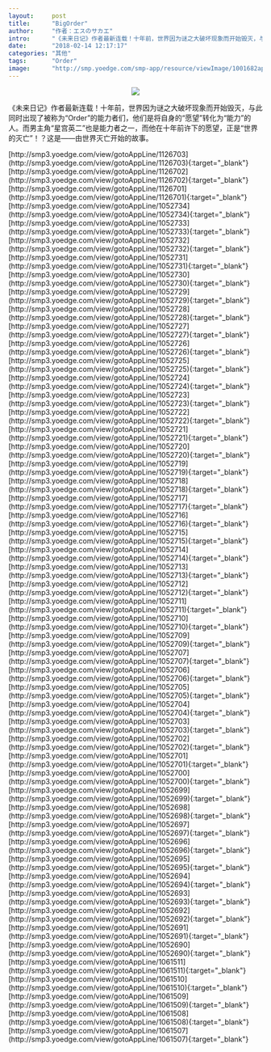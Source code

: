 ```yaml
---
layout:     post
title:      "BigOrder"
author:     "作者：エスのサカエ"
intro:      "《未来日记》作者最新连载！十年前，世界因为谜之大破坏现象而开始毁灭，与此同时出现了被称为“Order”的能力者们，他们是将自身的“愿望”转化为“能力”的人。而男主角“星宫英二”也是能力者之一，而他在十年前许下的愿望，正是“世界的灭亡”！？这是——由世界灭亡开始的故事。"
date:       "2018-02-14 12:17:17"
categories: "其他"
tags:       "Order"
image:      "http://smp.yoedge.com/smp-app/resource/viewImage/1001682appline.png"
---
```

<div style="text-align: center">
<p><img src="http://smp.yoedge.com/smp-app/resource/viewImage/1001682appline.png"/></p>
</div>
<p class="post-meta">
<span>《未来日记》作者最新连载！十年前，世界因为谜之大破坏现象而开始毁灭，与此同时出现了被称为“Order”的能力者们，他们是将自身的“愿望”转化为“能力”的人。而男主角“星宫英二”也是能力者之一，而他在十年前许下的愿望，正是“世界的灭亡”！？这是——由世界灭亡开始的故事。</span>
</p>
[http://smp3.yoedge.com/view/gotoAppLine/1126703](http://smp3.yoedge.com/view/gotoAppLine/1126703){:target="_blank"}
[http://smp3.yoedge.com/view/gotoAppLine/1126702](http://smp3.yoedge.com/view/gotoAppLine/1126702){:target="_blank"}
[http://smp3.yoedge.com/view/gotoAppLine/1126701](http://smp3.yoedge.com/view/gotoAppLine/1126701){:target="_blank"}
[http://smp3.yoedge.com/view/gotoAppLine/1052734](http://smp3.yoedge.com/view/gotoAppLine/1052734){:target="_blank"}
[http://smp3.yoedge.com/view/gotoAppLine/1052733](http://smp3.yoedge.com/view/gotoAppLine/1052733){:target="_blank"}
[http://smp3.yoedge.com/view/gotoAppLine/1052732](http://smp3.yoedge.com/view/gotoAppLine/1052732){:target="_blank"}
[http://smp3.yoedge.com/view/gotoAppLine/1052731](http://smp3.yoedge.com/view/gotoAppLine/1052731){:target="_blank"}
[http://smp3.yoedge.com/view/gotoAppLine/1052730](http://smp3.yoedge.com/view/gotoAppLine/1052730){:target="_blank"}
[http://smp3.yoedge.com/view/gotoAppLine/1052729](http://smp3.yoedge.com/view/gotoAppLine/1052729){:target="_blank"}
[http://smp3.yoedge.com/view/gotoAppLine/1052728](http://smp3.yoedge.com/view/gotoAppLine/1052728){:target="_blank"}
[http://smp3.yoedge.com/view/gotoAppLine/1052727](http://smp3.yoedge.com/view/gotoAppLine/1052727){:target="_blank"}
[http://smp3.yoedge.com/view/gotoAppLine/1052726](http://smp3.yoedge.com/view/gotoAppLine/1052726){:target="_blank"}
[http://smp3.yoedge.com/view/gotoAppLine/1052725](http://smp3.yoedge.com/view/gotoAppLine/1052725){:target="_blank"}
[http://smp3.yoedge.com/view/gotoAppLine/1052724](http://smp3.yoedge.com/view/gotoAppLine/1052724){:target="_blank"}
[http://smp3.yoedge.com/view/gotoAppLine/1052723](http://smp3.yoedge.com/view/gotoAppLine/1052723){:target="_blank"}
[http://smp3.yoedge.com/view/gotoAppLine/1052722](http://smp3.yoedge.com/view/gotoAppLine/1052722){:target="_blank"}
[http://smp3.yoedge.com/view/gotoAppLine/1052721](http://smp3.yoedge.com/view/gotoAppLine/1052721){:target="_blank"}
[http://smp3.yoedge.com/view/gotoAppLine/1052720](http://smp3.yoedge.com/view/gotoAppLine/1052720){:target="_blank"}
[http://smp3.yoedge.com/view/gotoAppLine/1052719](http://smp3.yoedge.com/view/gotoAppLine/1052719){:target="_blank"}
[http://smp3.yoedge.com/view/gotoAppLine/1052718](http://smp3.yoedge.com/view/gotoAppLine/1052718){:target="_blank"}
[http://smp3.yoedge.com/view/gotoAppLine/1052717](http://smp3.yoedge.com/view/gotoAppLine/1052717){:target="_blank"}
[http://smp3.yoedge.com/view/gotoAppLine/1052716](http://smp3.yoedge.com/view/gotoAppLine/1052716){:target="_blank"}
[http://smp3.yoedge.com/view/gotoAppLine/1052715](http://smp3.yoedge.com/view/gotoAppLine/1052715){:target="_blank"}
[http://smp3.yoedge.com/view/gotoAppLine/1052714](http://smp3.yoedge.com/view/gotoAppLine/1052714){:target="_blank"}
[http://smp3.yoedge.com/view/gotoAppLine/1052713](http://smp3.yoedge.com/view/gotoAppLine/1052713){:target="_blank"}
[http://smp3.yoedge.com/view/gotoAppLine/1052712](http://smp3.yoedge.com/view/gotoAppLine/1052712){:target="_blank"}
[http://smp3.yoedge.com/view/gotoAppLine/1052711](http://smp3.yoedge.com/view/gotoAppLine/1052711){:target="_blank"}
[http://smp3.yoedge.com/view/gotoAppLine/1052710](http://smp3.yoedge.com/view/gotoAppLine/1052710){:target="_blank"}
[http://smp3.yoedge.com/view/gotoAppLine/1052709](http://smp3.yoedge.com/view/gotoAppLine/1052709){:target="_blank"}
[http://smp3.yoedge.com/view/gotoAppLine/1052707](http://smp3.yoedge.com/view/gotoAppLine/1052707){:target="_blank"}
[http://smp3.yoedge.com/view/gotoAppLine/1052706](http://smp3.yoedge.com/view/gotoAppLine/1052706){:target="_blank"}
[http://smp3.yoedge.com/view/gotoAppLine/1052705](http://smp3.yoedge.com/view/gotoAppLine/1052705){:target="_blank"}
[http://smp3.yoedge.com/view/gotoAppLine/1052704](http://smp3.yoedge.com/view/gotoAppLine/1052704){:target="_blank"}
[http://smp3.yoedge.com/view/gotoAppLine/1052703](http://smp3.yoedge.com/view/gotoAppLine/1052703){:target="_blank"}
[http://smp3.yoedge.com/view/gotoAppLine/1052702](http://smp3.yoedge.com/view/gotoAppLine/1052702){:target="_blank"}
[http://smp3.yoedge.com/view/gotoAppLine/1052701](http://smp3.yoedge.com/view/gotoAppLine/1052701){:target="_blank"}
[http://smp3.yoedge.com/view/gotoAppLine/1052700](http://smp3.yoedge.com/view/gotoAppLine/1052700){:target="_blank"}
[http://smp3.yoedge.com/view/gotoAppLine/1052699](http://smp3.yoedge.com/view/gotoAppLine/1052699){:target="_blank"}
[http://smp3.yoedge.com/view/gotoAppLine/1052698](http://smp3.yoedge.com/view/gotoAppLine/1052698){:target="_blank"}
[http://smp3.yoedge.com/view/gotoAppLine/1052697](http://smp3.yoedge.com/view/gotoAppLine/1052697){:target="_blank"}
[http://smp3.yoedge.com/view/gotoAppLine/1052696](http://smp3.yoedge.com/view/gotoAppLine/1052696){:target="_blank"}
[http://smp3.yoedge.com/view/gotoAppLine/1052695](http://smp3.yoedge.com/view/gotoAppLine/1052695){:target="_blank"}
[http://smp3.yoedge.com/view/gotoAppLine/1052694](http://smp3.yoedge.com/view/gotoAppLine/1052694){:target="_blank"}
[http://smp3.yoedge.com/view/gotoAppLine/1052693](http://smp3.yoedge.com/view/gotoAppLine/1052693){:target="_blank"}
[http://smp3.yoedge.com/view/gotoAppLine/1052692](http://smp3.yoedge.com/view/gotoAppLine/1052692){:target="_blank"}
[http://smp3.yoedge.com/view/gotoAppLine/1052691](http://smp3.yoedge.com/view/gotoAppLine/1052691){:target="_blank"}
[http://smp3.yoedge.com/view/gotoAppLine/1052690](http://smp3.yoedge.com/view/gotoAppLine/1052690){:target="_blank"}
[http://smp3.yoedge.com/view/gotoAppLine/1061511](http://smp3.yoedge.com/view/gotoAppLine/1061511){:target="_blank"}
[http://smp3.yoedge.com/view/gotoAppLine/1061510](http://smp3.yoedge.com/view/gotoAppLine/1061510){:target="_blank"}
[http://smp3.yoedge.com/view/gotoAppLine/1061509](http://smp3.yoedge.com/view/gotoAppLine/1061509){:target="_blank"}
[http://smp3.yoedge.com/view/gotoAppLine/1061508](http://smp3.yoedge.com/view/gotoAppLine/1061508){:target="_blank"}
[http://smp3.yoedge.com/view/gotoAppLine/1061507](http://smp3.yoedge.com/view/gotoAppLine/1061507){:target="_blank"}


